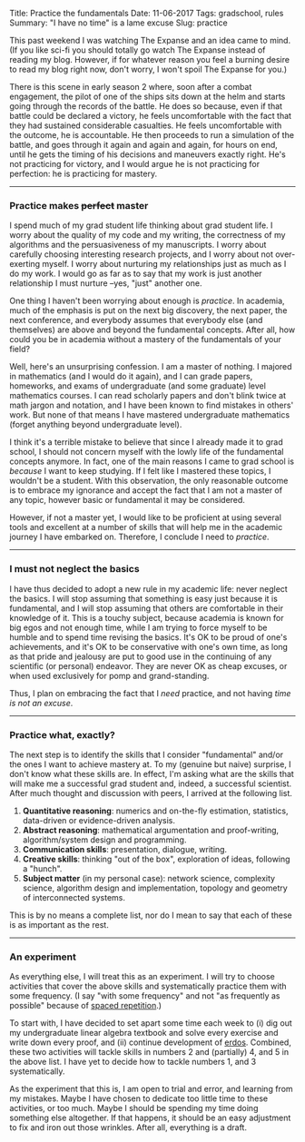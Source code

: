 Title: Practice the fundamentals
Date: 11-06-2017
Tags: gradschool, rules
Summary: "I have no time" is a lame excuse
Slug: practice


This past weekend I was watching The Expanse and an idea came to mind. (If
you like sci-fi you should totally go watch The Expanse instead of reading
my blog. However, if for whatever reason you feel a burning desire to read
my blog right now, don't worry, I won't spoil The Expanse for you.)

There is this scene in early season 2 where, soon after a combat
engagement, the pilot of one of the ships sits down at the helm and starts
going through the records of the battle. He does so because, even if that
battle could be declared a victory, he feels uncomfortable with the fact
that they had sustained considerable casualties. He feels uncomfortable
with the outcome, he is accountable. He then proceeds to run a simulation
of the battle, and goes through it again and again and again, for hours on
end, until he gets the timing of his decisions and maneuvers exactly
right. He's not practicing for victory, and I would argue he is not
practicing for perfection: he is practicing for mastery.

--------------------------------------------------------


### Practice makes <s>perfect</s> master

I spend much of my grad student life thinking about grad student life. I
worry about the quality of my code and my writing, the correctness of my
algorithms and the persuasiveness of my manuscripts. I worry about
carefully choosing interesting research projects, and I worry about not
over-exerting myself. I worry about nurturing my relationships just as much
as I do my work. I would go as far as to say that my work is just another
relationship I must nurture –yes, "just" another one.

One thing I haven't been worrying about enough is *practice*. In academia,
much of the emphasis is put on the next big discovery, the next paper, the
next conference, and everybody assumes that everybody else (and themselves)
are above and beyond the fundamental concepts. After all, how could you be
in academia without a mastery of the fundamentals of your field?

Well, here's an unsurprising confession. I am a master of nothing. I
majored in mathematics (and I would do it again), and I can grade papers,
homeworks, and exams of undergraduate (and some graduate) level mathematics
courses. I can read scholarly papers and don't blink twice at math jargon
and notation, and I have been known to find mistakes in others' work. But
none of that means I have mastered undergraduate mathematics (forget
anything beyond undergraduate level).

I think it's a terrible mistake to believe that since I already made it to
grad school, I should not concern myself with the lowly life of the
fundamental concepts anymore. In fact, one of the main reasons I came to
grad school is *because* I want to keep studying. If I felt like I mastered
these topics, I wouldn't be a student. With this observation, the only
reasonable outcome is to embrace my ignorance and accept the fact that I am
not a master of any topic, however basic or fundamental it may be
considered.

However, if not a master yet, I would like to be proficient at using
several tools and excellent at a number of skills that will help me in the
academic journey I have embarked on. Therefore, I conclude I need to
*practice*.

--------------------------------------------------------


### I must not neglect the basics

I have thus decided to adopt a new rule in my academic life: never neglect
the basics. I will stop assuming that something is easy just because it is
fundamental, and I will stop assuming that others are comfortable in their
knowledge of it. This is a touchy subject, because academia is known for
big egos and not enough time, while I am trying to force myself to be
humble and to spend time revising the basics. It's OK to be proud of one's
achievements, and it's OK to be conservative with one's own time, as long
as that pride and jealousy are put to good use in the continuing of any
scientific (or personal) endeavor. They are never OK as cheap excuses, or
when used exclusively for pomp and grand-standing.

Thus, I plan on embracing the fact that I *need* practice, and not having
*time is not an excuse*.

--------------------------------------------------------


### Practice what, exactly?

The next step is to identify the skills that I consider "fundamental"
and/or the ones I want to achieve mastery at. To my (genuine but naive)
surprise, I don't know what these skills are. In effect, I'm asking what
are the skills that will make me a successful grad student and, indeed, a
successful scientist. After much thought and discussion with peers, I
arrived at the following list.

1. **Quantitative reasoning**: numerics and on-the-fly estimation,
   statistics, data-driven or evidence-driven analysis.
2. **Abstract reasoning**: mathematical argumentation and proof-writing,
   algorithm/system design and programming.
3. **Communication skills**: presentation, dialogue, writing.
4. **Creative skills**: thinking "out of the box", exploration of ideas,
   following a "hunch".
5. **Subject matter** (in my personal case): network science, complexity
   science, algorithm design and implementation, topology and geometry of
   interconnected systems.

This is by no means a complete list, nor do I mean to say that each of
these is as important as the rest.

--------------------------------------------------------


### An experiment

As everything else, I will treat this as an experiment. I will try to
choose activities that cover the above skills and systematically practice
them with some frequency. (I say "with some frequency" and not "as
frequently as possible" because of
[spaced repetition](https://en.wikipedia.org/wiki/Spaced_repetition).)

To start with, I have decided to set apart some time each week to (i) dig
out my undergraduate linear algebra textbook and solve every exercise and
write down every proof, and (ii) continue development of
[erdos](http://www.erdosnet.work). Combined, these two activities will
tackle skills in numbers 2 and (partially) 4, and 5 in the above list. I
have yet to decide how to tackle numbers 1, and 3 systematically.

As the experiment that this is, I am open to trial and error, and learning
from my mistakes. Maybe I have chosen to dedicate too little time to these
activities, or too much. Maybe I should be spending my time doing something
else altogether. If that happens, it should be an easy adjustment to fix
and iron out those wrinkles. After all, everything is a draft.
